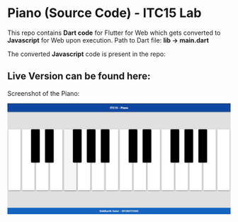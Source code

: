 # Piano (Source Code) - ITC15 Lab

This repo contains **Dart code** for Flutter for Web which gets converted to **Javascript** for Web upon execution.
Path to Dart file: **lib -> main.dart**

The converted **Javascript** code is present in the repo: <a href="github.com/siddharthsaini/piano"></a>

## Live Version can be found here: <a href="siddharthsaini.tech/piano"></a>

Screenshot of the Piano:

<p>
  <img src="https://raw.githubusercontent.com/siddharthsaini/piano/master/piano.jpg" alt="Piano">
</p>
